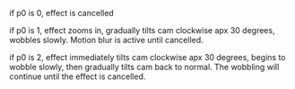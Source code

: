 if p0 is 0, effect is cancelled

if p0 is 1, effect zooms in, gradually tilts cam clockwise apx 30 degrees, wobbles slowly. Motion blur is active until cancelled.

if p0 is 2, effect immediately tilts cam clockwise apx 30 degrees, begins to wobble slowly, then gradually tilts cam back to normal. The wobbling will continue until the effect is cancelled.